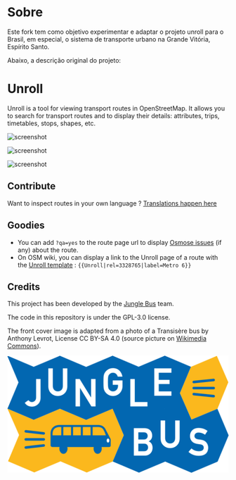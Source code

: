 # Sobre
Este fork tem como objetivo experimentar e adaptar o projeto unroll para o Brasil, em especial, o sistema de transporte urbano na Grande Vitória, Espírito Santo.

Abaixo, a descrição original do projeto:


# Unroll

Unroll is a tool for viewing transport routes in OpenStreetMap. It allows you to search for transport routes and to display their details: attributes, trips, timetables, stops, shapes, etc.

![screenshot](screenshots/paris.png)

![screenshot](screenshots/abidjan.png)

![screenshot](screenshots/index.png)

## Contribute

Want to inspect routes in your own language ? [Translations happen here](https://www.transifex.com/jungle-bus/unroll)

## Goodies

* You can add `?qa=yes` to the route page url to display [Osmose issues](https://github.com/Jungle-Bus/transport_mapcss) (if any) about the route.
* On OSM wiki, you can display a link to the Unroll page of a route with the [Unroll template](https://wiki.openstreetmap.org/wiki/Template:Unroll) : `{{Unroll|rel=3328765|label=Metro 6}}`

## Credits

This project has been developed by the [Jungle Bus](http://junglebus.io/) team.

The code in this repository is under the GPL-3.0 license.

The front cover image is adapted from a photo of a Transisère bus by Anthony Levrot, License CC BY-SA 4.0 (source picture on [Wikimedia Commons](https://commons.wikimedia.org/wiki/File:Iveco_Evadys_n%C2%B08288_(vue_avant_gauche)_-_Transis%C3%A8re_(Lumbin).jpg)).
 

![Jungle Bus Logo](https://github.com/Jungle-Bus/resources/raw/master/logo/Logo_Jungle_Bus.png)
